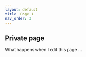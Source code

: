 ```yaml
---
layout: default
title: Page 1
nav_order: 3
---
```



## Private page

What happens when I edit this page ...
